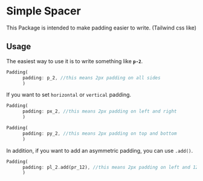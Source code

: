 <!--
This README describes the package. If you publish this package to pub.dev,
this README's contents appear on the landing page for your package.

For information about how to write a good package README, see the guide for
[writing package pages](https://dart.dev/guides/libraries/writing-package-pages).

For general information about developing packages, see the Dart guide for
[creating packages](https://dart.dev/guides/libraries/create-library-packages)
and the Flutter guide for
[developing packages and plugins](https://flutter.dev/developing-packages).
-->

# Simple Spacer

This Package is intended to make padding easier to write. (Tailwind css like)

<!-- ## Features

TODO: List what your package can do. Maybe include images, gifs, or videos.

## Getting started

TODO: List prerequisites and provide or point to information on how to
start using the package. -->

## Usage

The easiest way to use it is to write something like **`p-2`**.

```dart
Padding(
      padding: p_2, //this means 2px padding on all sides
      )
```

If you want to set `horizontal` or `vertical` padding.

```dart
Padding(
      padding: px_2, //this means 2px padding on left and right
      )

Padding(
      padding: py_2, //this means 2px padding on top and bottom
      )
```

In addition, if you want to add an asymmetric padding, you can use `.add()`.

```dart
Padding(
      padding: pl_2.add(pr_12), //this means 2px padding on left and 12px right.
      )
```

<!-- ## Additional information

TODO: Tell users more about the package: where to find more information, how to
contribute to the package, how to file issues, what response they can expect
from the package authors, and more. -->
